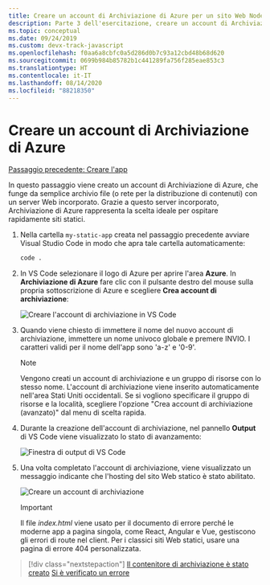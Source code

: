 ```yaml
---
title: Creare un account di Archiviazione di Azure per un sito Web Node.js statico da Visual Studio Code
description: Parte 3 dell'esercitazione, creare un account di Archiviazione di Azure
ms.topic: conceptual
ms.date: 09/24/2019
ms.custom: devx-track-javascript
ms.openlocfilehash: f0aa6a8cbfc0a5d286d0b7c93a12cbd48b68d620
ms.sourcegitcommit: 0699b984b85782b1c441289fa756f285eae853c3
ms.translationtype: HT
ms.contentlocale: it-IT
ms.lasthandoff: 08/14/2020
ms.locfileid: "88218350"
---
```

# <a name="create-an-azure-storage-account"></a>Creare un account di Archiviazione di Azure

[Passaggio precedente: Creare l'app](tutorial-vscode-static-website-node-02.md)

In questo passaggio viene creato un account di Archiviazione di Azure, che funge da semplice archivio file (o rete per la distribuzione di contenuti) con un server Web incorporato. Grazie a questo server incorporato, Archiviazione di Azure rappresenta la scelta ideale per ospitare rapidamente siti statici.

1. Nella cartella `my-static-app` creata nel passaggio precedente avviare Visual Studio Code in modo che apra tale cartella automaticamente:

    ```bash
    code .
    ```

1. In VS Code selezionare il logo di Azure per aprire l'area **Azure**. In **Archiviazione di Azure** fare clic con il pulsante destro del mouse sulla propria sottoscrizione di Azure e scegliere **Crea account di archiviazione**:

    ![Creare l'account di archiviazione in VS Code](media/static-website/create-storage-account.png)

1. Quando viene chiesto di immettere il nome del nuovo account di archiviazione, immettere un nome univoco globale e premere INVIO. I caratteri validi per il nome dell'app sono 'a-z' e '0-9'.

    > [!NOTE]
    > Vengono creati un account di archiviazione e un gruppo di risorse con lo stesso nome. L'account di archiviazione viene inserito automaticamente nell'area Stati Uniti occidentali. Se si vogliono specificare il gruppo di risorse e la località, scegliere l'opzione "Crea account di archiviazione (avanzato)" dal menu di scelta rapida.

1. Durante la creazione dell'account di archiviazione, nel pannello **Output** di VS Code viene visualizzato lo stato di avanzamento:

    ![Finestra di output di VS Code ](media/static-website/output-storage.png)

1. Una volta completato l'account di archiviazione, viene visualizzato un messaggio indicante che l'hosting del sito Web statico è stato abilitato.

    ![Creare un account di archiviazione](media/static-website/static-website-enabled-notification.png)

    > [!IMPORTANT]
    > Il file *index.html* viene usato per il documento di errore perché le moderne app a pagina singola, come React, Angular e Vue, gestiscono gli errori di route nel client. Per i classici siti Web statici, usare una pagina di errore 404 personalizzata.

> [!div class="nextstepaction"]
> [Il contenitore di archiviazione è stato creato](tutorial-vscode-static-website-node-04.md) [Si è verificato un errore](https://www.research.net/r/PWZWZ52?tutorial=node-deployment-staticwebsite&step=create-storage)
